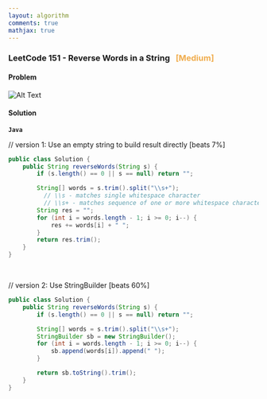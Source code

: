 ```yaml
---
layout: algorithm
comments: true
mathjax: true
---
```


### LeetCode 151 - Reverse Words in a String &nbsp; <span style="color:#F0AD4E;">[Medium]</span>

#### Problem

![Alt Text]({{site.baseurl}}/algorithms/leetcode/images/leetcode151.png "LeetCode 151 - Reverse Words in a String")


#### Solution
**`Java`**

// version 1: Use an empty string to build result directly [beats 7%]
```java
public class Solution {
    public String reverseWords(String s) {
        if (s.length() == 0 || s == null) return "";

        String[] words = s.trim().split("\\s+");
          // \\s - matches single whitespace character
          // \\s+ - matches sequence of one or more whitespace characters.
        String res = "";
        for (int i = words.length - 1; i >= 0; i--) {
            res += words[i] + " ";
        }
        return res.trim();
    }
}
```

<br>

// version 2: Use StringBuilder [beats 60%]
```java
public class Solution {
    public String reverseWords(String s) {
        if (s.length() == 0 || s == null) return "";

        String[] words = s.trim().split("\\s+");
        StringBuilder sb = new StringBuilder();
        for (int i = words.length - 1; i >= 0; i--) {
            sb.append(words[i]).append(" ");
        }

        return sb.toString().trim();
    }
}
```

<br><br>
